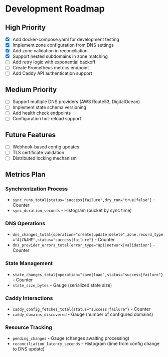 # Development Roadmap

## High Priority

- [x] Add docker-compose.yaml for development testing
- [x] Implement zone configuration from DNS settings
- [x] Add zone validation in reconciliation
- [x] Support nested subdomains in zone matching
- [ ] Add retry logic with exponential backoff
- [ ] Create Prometheus metrics endpoint
- [ ] Add Caddy API authentication support

## Medium Priority

- [ ] Support multiple DNS providers (AWS Route53, DigitalOcean)
- [ ] Implement state schema versioning
- [ ] Add health check endpoints
- [ ] Configuration hot-reload support

## Future Features

- [ ] Webhook-based config updates
- [ ] TLS certificate validation
- [ ] Distributed locking mechanism

## Metrics Plan

### Synchronization Process
- `sync_runs_total{status="success|failure",dry_run="true|false"}` - Counter
- `sync_duration_seconds` - Histogram (bucket by sync time)

### DNS Operations
- `dns_changes_total{operation="create|update|delete",zone,record_type="A|CNAME",status="success|failure"}` - Counter
- `dns_provider_errors_total{error_type="api|network|validation"}` - Counter

### State Management
- `state_changes_total{operation="save|load",status="success|failure"}` - Counter
- `state_size_bytes` - Gauge (serialized state size)

### Caddy Interactions
- `caddy_config_fetches_total{status="success|failure"}` - Counter
- `caddy_domains_discovered` - Gauge (number of configured domains)

### Resource Tracking
- `pending_changes` - Gauge (changes awaiting processing)
- `reconciliation_latency_seconds` - Histogram (time from config change to DNS update)
